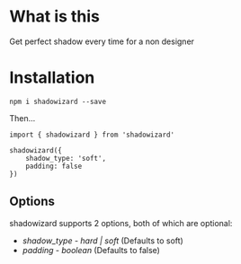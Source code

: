 # What is this

Get perfect shadow every time for a non designer

# Installation

`npm i shadowizard --save`

Then...

```
import { shadowizard } from 'shadowizard'

shadowizard({
    shadow_type: 'soft',
    padding: false
})
```
## Options

shadowizard supports 2 options, both of which are optional:

* *shadow_type* - _hard | soft_ (Defaults to soft)
* *padding* - _boolean_ (Defaults to false)
